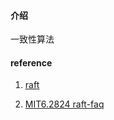 #### 介绍

一致性算法



#### reference

1. [raft ](https://raft.github.io/)

2. [MIT6.2824 raft-faq](https://pdos.csail.mit.edu/6.824/papers/raft-faq.txt)


